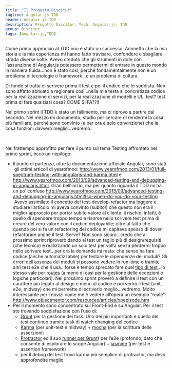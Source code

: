 ```yaml
---
title: "Il Progetto Discitur"
tagline: Angular.js TDD
header: Angular.js TDD
description: Progetto Discitur, Tech, Angular.js, TDD
group: Discitur
tags: [Angular.js,TDD]
---
```


Come primo approccio al TDD non è stato un successo. Ammetto che la mia
storia e la mia esperienza mi hanno fatto travisare, confondere e sbagliare
strada diverse volte. Avevo creduto che gli strumenti in dote con l’assunzione
di Angular.js potessero permettermi di entrare in questo mondo in maniera
fluida…non è stato così, perché fondamentalmente non è un problema di
tecnologie o framework…è un problema di cultura.

Di fondo si tratta di scrivere prima il test e poi il codice che lo
soddisfa. Non sono affatto abituato a ragionare così…nella mia testa si
concretizza codice per la realizzazione di servizi, per la realizzazione di
modelli e UI…test? test prima di fare qualsiasi cosa? COME SI FA??!!

Nel primo sprint il TDD è stato un fallimento, ma ci riprovo a partire dal secondo.
Nel mezzo mi documento, studio per cercare di rendermi la cosa più familiare,
perché sono convinto (e per ora è solo convinzione) che la cosa funzioni
davvero meglio…vedremo.

 

Nel frattempo approfitto per fare il punto sul tema Testing affrontato nel
primo sprint, ecco un riepilogo:

- il punto di partenza, oltre la documentazione
     ufficiale Angular, sono stati  gli
     ottimi articoli di yearofmoo: <a href="http://www.yearofmoo.com/2013/01/full-spectrum-testing-with-angularjs-and-karma.html" target="blank">http://www.yearofmoo.com/2013/01/full-spectrum-testing-with-angularjs-and-karma.html</a>
     e  <a href="http://www.yearofmoo.com/2013/09/advanced-testing-and-debugging-in-angularjs.html" target="blank">http://www.yearofmoo.com/2013/09/advanced-testing-and-debugging-in-angularjs.html</a>.
     Gran bell’inizio, ma per quanto riguarda il TDD mi ha un po’ confuso <a href="http://www.yearofmoo.com/2013/09/advanced-testing-and-debugging-in-angularjs.html#so-when-do-you-do-your-testing" target="blank">http://www.yearofmoo.com/2013/09/advanced-testing-and-debugging-in-angularjs.html#so-when-do-you-do-your-testing</a>
      Avevo assimilato il concetto del
     test-develop-refactor ma leggere e studiare l’articolo mi aveva convinto
     (subito!) che questo non era il miglior approccio per portar subito valore
     al cliente: il rischio, infatti, è quello di spendere troppo tempo e
     risorse nello scrivere test prima di creare del vero valore con il codice
     deployabile; oltre al fatto che quando poi si fa un refactoring del codice
     mi capitava spesso di dover refactorare anche il test. Serve? Non sono
     sicuro…credo che al prossimo sprint riproverò dando al test un taglio più
     di design/requisiti (che tecnico) e realizzando un solo test per volta
     senza perdermi troppo nello scrivere test…per ora la domanda mi resta: che
     senso ha fare codice (anche automatizzabile) per testare le dipendenze dei
     moduli? Gli errori dell’assenza dei moduli si possono vedere in run-time o
     tramite altri test e2e che li usa…forse è tempo sprecato fare quel <a href="http://www.yearofmoo.com/2013/01/full-spectrum-testing-with-angularjs-and-karma.html#testing-modules" target="_blank">tipo di test</a>…lo stesso vale per <a href="http://www.yearofmoo.com/2013/01/full-spectrum-testing-with-angularjs-and-karma.html#testing-routes" target="_blank">routes</a>
     (a meno di casi per la gestione delle eccezioni o logiche particolari).
     Nel prossimo sprint proverò a definire il test con un carattere più legato
     al design e meno al codice e poi vedrò il test (unit, e2e, midway) che mi
     permette di scriverlo meglio…vedremo. Molto interessante per i novizi come
     me è vedere all’opera un esempio “reale”: <a href="http://www.objectmentor.com/resources/articles/xpepisode.htm" target="_blank">http://www.objectmentor.com/resources/articles/xpepisode.htm</a>
- Per il momento sono concentrato sul Front-End
     e su Angular. Per il test sto trovando soddisfazione con l’uso di: 
    - <a href="http://gruntjs.com/" target="_blank">Grunt</a> per
      la gestione dei task. Uno dei più importanti è quello del test continuo
      tramite task di watch changing del codice
    - <a href="http://karma-runner.github.io/0.10/index.html" target="_blank">Karma</a> (per
      unit-test e midway) + <a href="http://visionmedia.github.io/mocha/" target="_blank">mocha</a>
      (per la scrittura delle asserzioni)
    - <a href="https://github.com/angular/protractor" target="_blank">Protractor</a> ed il suo <a href="https://github.com/teerapap/grunt-protractor-runner" target="_blank">runner per Grunt</a>) per l’e2e (profondo, dato che consente di esplorare lo scope
      Angular) + <a href="http://jasmine.github.io/" target="_blank">jasmine</a> (per test
      e assertion framework)
    - per il debug del test trovo karma più
      semplice di protractor, ma devo approfondire meglio

 